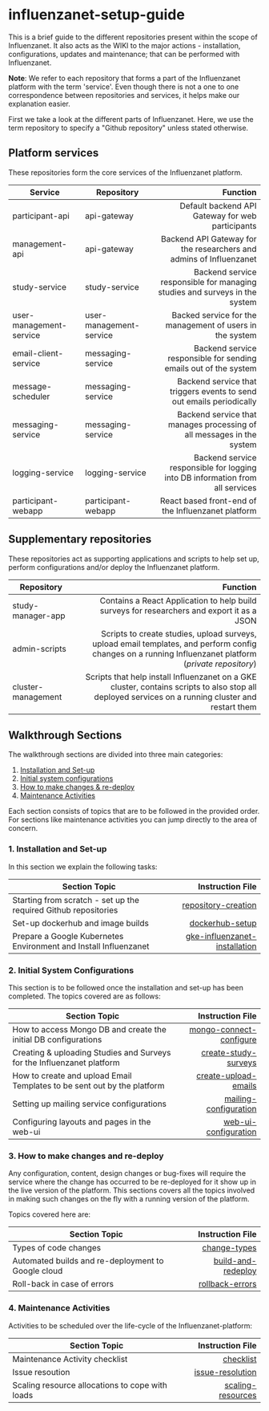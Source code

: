 # influenzanet-setup-guide

This is a brief guide to the different repositories present within the scope of Influenzanet. It also acts as the WIKI to the major actions - installation, configurations, updates and maintenance; that can be performed with Influenzanet.

**Note**: We refer to each repository that forms a part of the Influenzanet platform with the term 'service'. Even though there is not a one to one correspondence between repositories and services, it helps make our explanation easier.

First we take a look at the different parts of Influenzanet. Here, we use the term repository to specify a "Github repository" unless stated otherwise.

## Platform services

These repositories form the core services of the Influenzanet platform.

| Service        | Repository           | Function  |
| -------------- | -------------------- | ----------------:|
| participant-api      | api-gateway | Default backend API Gateway for web participants |
| management-api      | api-gateway | Backend API Gateway for the researchers and admins of Influenzanet |
| study-service      | study-service | Backend service responsible for managing studies and surveys in the system |
| user-management-service      | user-management-service | Backed service for the management of users in the system |
| email-client-service      | messaging-service | Backend service responsible for sending emails out of the system |
| message-scheduler      | messaging-service | Backend service that triggers events to send out emails periodically|
| messaging-service      | messaging-service | Backend service that manages processing of all messages in the system |
| logging-service      | logging-service | Backend service responsible for logging into DB information from all services |
| participant-webapp      | participant-webapp  | React based front-end of the Influenzanet platform |

## Supplementary repositories

These repositories act as supporting applications and scripts to help set up, perform configurations and/or deploy the Influenzanet platform.

| Repository           | Function  |
| -------------------- | ----------------:|
| study-manager-app | Contains a React Application to help build surveys for researchers and export it as a JSON |
| admin-scripts | Scripts to create studies, upload surveys, upload email templates, and perform config changes on a running Influenzanet platform (*private repository*) |
| cluster-management | Scripts that help install Influenzanet on a GKE cluster, contains scripts to also stop all deployed services on a running cluster and restart them |

## Walkthrough Sections

The walkthrough sections are divided into three main categories:

1. [Installation and Set-up](#1-installation-and-set-up)
2. [Initial system configurations](#2-initial-system-configurations)
3. [How to make changes & re-deploy](#3-how-to-make-changes-and-re-deploy)
4. [Maintenance Activities](#4-maintenance-activities)

Each section consists of topics that are to be followed in the provided order. For sections like maintenance activities you can jump directly to the area of concern.

### 1. Installation and Set-up

In this section we explain the following tasks:

| Section Topic        | Instruction File  |
| -------------- | ----------------:|
| Starting from scratch - set up the required Github repositories    | [repository-creation](installation/1-repository-creation.md) |
| Set-up dockerhub and image builds   | [dockerhub-setup](installation/2-dockerhub-setup.md) |
| Prepare a Google Kubernetes Environment and Install Influenzanet    | [gke-influenzanet-installation](installation/3-install-influenzanet-gke.md) |

### 2. Initial System Configurations

This section is to be followed once the installation and set-up has been completed. The topics covered are as follows:

| Section Topic        | Instruction File  |
| -------------- | ----------------:|
| How to access Mongo DB and create the initial DB configurations    | [mongo-connect-configure](system-configuration/1-mongodb-config.md) |
| Creating & uploading Studies and Surveys for the Influenzanet platform    | [create-study-surveys](system-configuration/2-create-study-surveys.md) |
| How to create and upload Email Templates to be sent out by the platform    | [create-upload-emails](system-configuration/3-email-setup.md) |
| Setting up mailing service configurations| [mailing-configuration](system-configuration/5-mailing-config.md) |
| Configuring layouts and pages in the web-ui| [web-ui-configuration](system-configuration/4-web-config.md) |

### 3. How to make changes and re-deploy

Any configuration, content, design changes or bug-fixes will require the service where the change has occurred to be re-deployed for it show up in the live version of the platform. This sections covers all the topics involved in making such changes on the fly with a running version of the platform.

Topics covered here are:

| Section Topic        | Instruction File  |
| -------------- | ----------------:|
| Types of code changes  | [change-types](redeploying-changes/1-change-types.md) |
| Automated builds and re-deployment to Google cloud   | [build-and-redeploy](redeploying-changes/2-build-and-redeploy.md) |
| Roll-back in case of errors     | [rollback-errors](redeploying-changes/3-rollback-errors.md) |

### 4. Maintenance Activities

Activities to be scheduled over the life-cycle of the Influenzanet-platform:

| Section Topic        | Instruction File  |
| -------------- | ----------------:|
| Maintenance Activity checklist | [checklist](maintenance/1-checklist.md) |
| Issue resoution | [issue-resolution](maintenance/2-issue-resolution.md) |
| Scaling resource allocations to cope with loads | [scaling-resources](maintenance/3-resource-scaling.md) |
